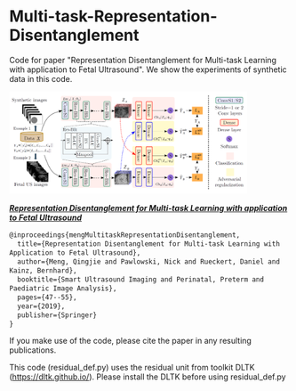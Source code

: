 # Multi-task-Representation-Disentanglement

Code for paper "Representation Disentanglement for Multi-task
Learning with application to Fetal Ultrasound". We show the experiments of synthetic data in this code.


<p align="left">
    <img src="images/method.png" width="85%" height="85%">
</p>

[**_Representation Disentanglement for Multi-task
Learning with application to Fetal Ultrasound_**](https://arxiv.org/abs/1908.07885)


```
@inproceedings{mengMultitaskRepresentationDisentanglement,
  title={Representation Disentanglement for Multi-task Learning with Application to Fetal Ultrasound},
  author={Meng, Qingjie and Pawlowski, Nick and Rueckert, Daniel and Kainz, Bernhard},
  booktitle={Smart Ultrasound Imaging and Perinatal, Preterm and Paediatric Image Analysis},
  pages={47--55},
  year={2019},
  publisher={Springer}
}
```

If you make use of the code, please cite the paper in any resulting publications.

This code (residual_def.py) uses the residual unit from toolkit DLTK (https://dltk.github.io/). Please install the DLTK before using residual_def.py
